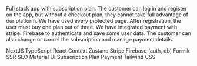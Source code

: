 Full stack app with subscription plan. The customer can log in and register on the app, but without a checkout plan, they cannot take full advantage of our platform. We have used every protected page. After registration, the user must buy one plan out of three. We have integrated payment with stripe. Firebase to authenticate and save some user data. The customer can also change or cancel the subscription and manage payment details.

NextJS
TypeScript
React
Context
Zustand
Stripe
Firebase (auth, db)
Formik
SSR
SEO
Material UI
Subscription Plan
Payment
Tailwind CSS
